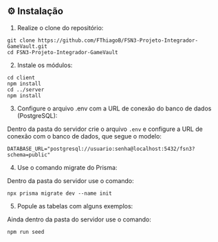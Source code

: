 ## ⚙️ Instalação

1. Realize o clone do repositório:
```
git clone https://github.com/FThiagoB/FSN3-Projeto-Integrador-GameVault.git
cd FSN3-Projeto-Integrador-GameVault
```

2. Instale os módulos:
```
cd client
npm install
cd ../server
npm install
```

3. Configure o arquivo .env com a URL de conexão do banco de dados (PostgreSQL):

Dentro da pasta do servidor crie o arquivo `.env` e configure a URL de conexão com o banco de dados, que segue o modelo:

```
DATABASE_URL="postgresql://usuario:senha@localhost:5432/fsn3?schema=public"
```

4. Use o comando migrate do Prisma:

Dentro da pasta do servidor use o comando:

```
npx prisma migrate dev --name init
```

5. Popule as tabelas com alguns exemplos:

Ainda dentro da pasta do servidor use o comando:

```
npm run seed
```